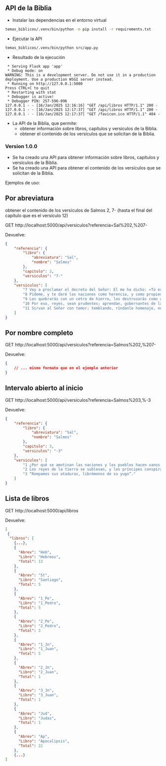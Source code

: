 ## API de la Biblia

- Instalar las dependencias en el entorno virtual

```bash
temas_biblicos/.venv/bin/python -m pip install -r requirements.txt
```

- Ejecutar la API

```bash
temas_biblicos/.venv/bin/python src/app.py
```

- Resultado de la ejecución
```log
 * Serving Flask app 'app'
 * Debug mode: on
WARNING: This is a development server. Do not use it in a production deployment. Use a production WSGI server instead.
 * Running on http://127.0.0.1:5000
Press CTRL+C to quit
 * Restarting with stat
 * Debugger is active!
 * Debugger PIN: 257-596-096
127.0.0.1 - - [16/Jan/2025 12:16:16] "GET /api/libros HTTP/1.1" 200 -
127.0.0.1 - - [16/Jan/2025 12:17:37] "GET /api/libros HTTP/1.1" 200 -
127.0.0.1 - - [16/Jan/2025 12:17:37] "GET /favicon.ico HTTP/1.1" 404 -
```

- La API de la Biblia, que permite:
    - obtener información sobre libros, capítulos y versículos de la Biblia.
    - obtener el contenido de los versículos que se solicitan de la Biblia.

### Version 1.0.0

- Se ha creado una API para obtener información sobre libros, capítulos y versículos de la Biblia.
- Se ha creado una API para obtener el contenido de los versículos que se solicitan de la Biblia.

Ejemplos de uso:

## Por abreviatura

obtener el contenido de los versículos de Salmos 2, 7- (hasta el final del capítulo que es el versículo 12)

GET http://localhost:5000/api/versiculos?referencia=Sal%202,%207-

Devuelve:

```json
{
    "referencia": {
        "libro": {
            "abreviatura": "Sal",
            "nombre": "Salmos"
        },
        "capitulo": 2,
        "versiculos": "7-"
    },
    "versiculos": [
        "7 Voy a proclamar el decreto del Señor: El me ha dicho: «Tú eres mi hijo, yo te he engendrado hoy",
        "8 Pídeme, y te daré las naciones como herencia, y como propiedad, los confines de la tierra.",
        "9 Los quebrarás con un cetro de hierro, los destrozarás como a un vaso de arcilla.",
        "10 Por eso, reyes, sean prudentes; aprendan, gobernantes de la tierra.",
        "11 Sirvan al Señor con temor; temblando, ríndanle homenaje, no sea que se irrite y vayan a la ruina, porque su enojo se enciende en un instante. ¡Felices los que se refugian en él!"
    ]
}
```

## Por nombre completo
GET http://localhost:5000/api/versiculos?referencia=Salmos%202,%207-

Devuelve:

```json
{
    // ... mismo formato que en el ejemplo anterior
}
``` 

## Intervalo abierto al inicio
GET http://localhost:5000/api/versiculos?referencia=Salmos%203,%-3

Devuelve:

```json
{
    "referencia": {
        "libro": {
            "abreviatura": "Sal",
            "nombre": "Salmos"
        },
        "capitulo": 3,
        "versiculos": "-3"
    },
    "versiculos": [
        "1 ¿Por qué se amotinan las naciones y los pueblos hacen vanos proyectos?",
        "2 Los reyes de la tierra se sublevan, y los príncipes conspiran contra el Señor y contra su Ungido:",
        "3 “Rompamos sus ataduras, librémonos de su yugo”."
    ]
}
```

## Lista de libros
GET http://localhost:5000/api/libros

Devuelve:

```json
[
 {
  "libros": [
    {...},
    {
      "Abrev": "Heb",
      "Libro": "Hebreos",
      "Total": 13
    },
    {
      "Abrev": "St",
      "Libro": "Santiago",
      "Total": 5
    },
    {
      "Abrev": "1_Pe",
      "Libro": "1_Pedro",
      "Total": 5
    },
    {
      "Abrev": "2_Pe",
      "Libro": "2_Pedro",
      "Total": 3
    },
    {
      "Abrev": "1_Jn",
      "Libro": "1_Juan",
      "Total": 5
    },
    {
      "Abrev": "2_Jn",
      "Libro": "2_Juan",
      "Total": 1
    },
    {
      "Abrev": "3_Jn",
      "Libro": "3_Juan",
      "Total": 1
    },
    {
      "Abrev": "Jud",
      "Libro": "Judas",
      "Total": 1
    },
    {
      "Abrev": "Ap",
      "Libro": "Apocalipsis",
      "Total": 22
    },
    {...}
]
```
